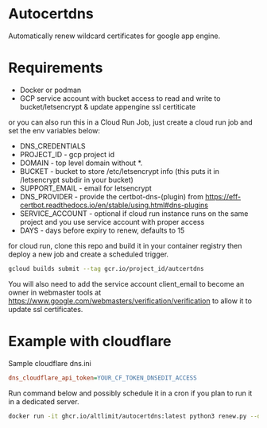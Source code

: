 # Autocertdns

Automatically renew wildcard certificates for google app engine.

# Requirements

* Docker or podman
* GCP service account with bucket access to read and write to bucket/letsencrypt & update appengine ssl certiticate

or you can also run this in a Cloud Run Job, just create a cloud run job and set the env variables below:

* DNS_CREDENTIALS
* PROJECT_ID - gcp project id
* DOMAIN - top level domain without *.
* BUCKET - bucket to store /etc/letsencrypt info (this puts it in /letsencrypt subdir in your bucket)
* SUPPORT_EMAIL - email for letsencrypt
* DNS_PROVIDER - provide the certbot-dns-(plugin) from https://eff-certbot.readthedocs.io/en/stable/using.html#dns-plugins
* SERVICE_ACCOUNT - optional if cloud run instance runs on the same project and you use service account with proper access
* DAYS - days before expiry to renew, defaults to 15

for cloud run, clone this repo and build it in your container registry then deploy a new job and create a scheduled trigger.

```bash
gcloud builds submit --tag gcr.io/project_id/autcertdns
```

You will also need to add the service account client_email to become an owner in webmaster tools at https://www.google.com/webmasters/verification/verification
to allow it to update ssl certificates.

# Example with cloudflare

Sample cloudflare dns.ini

```ini
dns_cloudflare_api_token=YOUR_CF_TOKEN_DNSEDIT_ACCESS
```

Run command below and possibly schedule it in a cron if you plan to run it in a dedicated server.

```bash
docker run -it ghcr.io/altlimit/autocertdns:latest python3 renew.py --domain="example.com" --email="support@example.com" --bucket="bucket_name" --provider="cloudflare" --service-account="$(</path/to/service-account.json)" --project="gcp_project_id" --credentials="$(</path/to/dns.ini)"
```